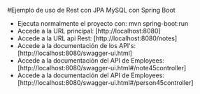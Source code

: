 #Ejemplo de uso de Rest con JPA MySQL con Spring Boot

* Ejecuta normalmente el proyecto con: mvn spring-boot:run
* Accede a la URL principal: [http://localhost:8080]
* Accede a la URL api Rest: [http://localhost:8080/notes]
* Accede a la documentación de los API's: [http://localhost:8080/swagger-ui.html]
* Accede a la documentación del API de Employees: [http://localhost:8080/swagger-ui.html#/note45controller]
* Accede a la documentación del API de Employees: [http://localhost:8080/swagger-ui.html#/person45controller]
